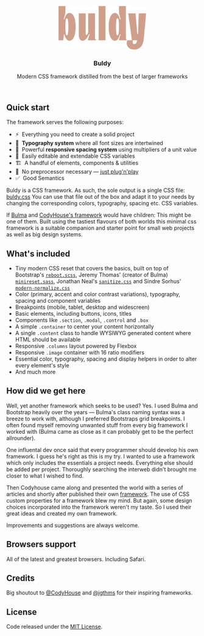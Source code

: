 <p align="center">
  <img src="./assets/logo.svg" alt="Logo of Buldy framework" height="114">
</p>

<h3 align="center">Buldy</h3>

<p align="center">
  Modern CSS framework distilled from the best of larger frameworks<br>
</p>

<br>

## Quick start

The framework serves the following purposes:

- ⚡️&nbsp; Everything you need to create a solid project
- 📐️&nbsp; **Typography system** where all font sizes are intertwined
- 📐️&nbsp; Powerful **responsive spacing system** using multipliers of a unit value
- 🌈&nbsp; Easily editable and extendable CSS variables
- 🏗&nbsp; A handful of elements, components &amp; utilities
- 📖&nbsp; No preprocessor necessary — [just plug'n'play](https://github.com/jschopplich/buldy/blob/master/dist/buldy.css)
- ✅&nbsp; Good Semantics

Buldy is a CSS framework. As such, the sole output is a single CSS file: [buldy.css](https://github.com/jschopplich/buldy/blob/master/dist/buldy.css)
You can use that file out of the box and adapt it to your needs by changing the corresponding colors, typography, spacing etc. CSS variables.

If [Bulma](https://github.com/jgthms/bulma) and [CodyHouse's framework](https://github.com/CodyHouse/codyhouse-framework) would have children: This might be one of them. Built using the tastiest flavours of both worlds this minimal css framework is a suitable companion and starter point for small web projects as well as big design systems.

## What's included

- Tiny modern CSS reset that covers the basics, built on top of Bootstrap's [`reboot.scss`](https://github.com/twbs/bootstrap/blob/master/scss/_reboot.scss), Jeremy Thomas' (creator of Bulma) [`minireset.sass`](https://github.com/jgthms/minireset.css/blob/master/minireset.css), Jonathan Neal's [`sanitize.css`](https://github.com/csstools/sanitize.css/blob/master/sanitize.css) and Sindre Sorhus' [`modern-normalize.css`](https://github.com/sindresorhus/modern-normalize/blob/master/modern-normalize.css)
- Color (primary, accent and color contrast variations), typography, spacing and component variables
- Breakpoints (mobile, tablet, desktop and widescreen)
- Basic elements, including buttons, icons, titles
- Components like `.section`, `.modal`, `.control` and `.box`
- A simple `.container` to center your content horizontally
- A single `.content` class to handle WYSIWYG generated content where HTML should be available 
- Responsive `.columns` layout powered by Flexbox
- Responsive `.image` container with 16 ratio modifiers
- Essential color, typography, spacing and display helpers in order to alter every element's style 
- And much more

## How did we get here

Well, yet another framework which seeks to be used? Yes. I used Bulma and Bootstrap heavily over the years — Bulma's class naming syntax was a breeze to work with, although I preferred Bootstraps grid breakpoints. I often found myself removing unwanted stuff from every big framework I worked with (Bulma came as close as it can probably get to be the perfect allrounder).

One influental dev once said that every programmer should develop his own framework. I guess he's right as this is my try. I wanted to use a framework which only includes the essentials a project needs. Everything else should be added per project. Thoroughly searching the interweb didn't brought me closer to what I wished to find.

Then Codyhouse came along and presented the world with a series of articles and shortly after published their own [framework](https://github.com/CodyHouse/codyhouse-framework). The use of CSS custom properties for a framework blew my mind. But again, some design choices incorporated into the framework weren't my taste. So I used their great ideas and created my own framework.

Improvements and suggestions are always welcome.

## Browsers support

All of the latest and greatest browsers. Including Safari.

## Credits

Big shoutout to [@CodyHouse](https://github.com/CodyHouse) and [@jgthms](https://github.com/jgthms) for their inspiring frameworks.

## License

Code released under the [MIT License](https://github.com/johannschopplich/buldy/blob/master/LICENSE).
